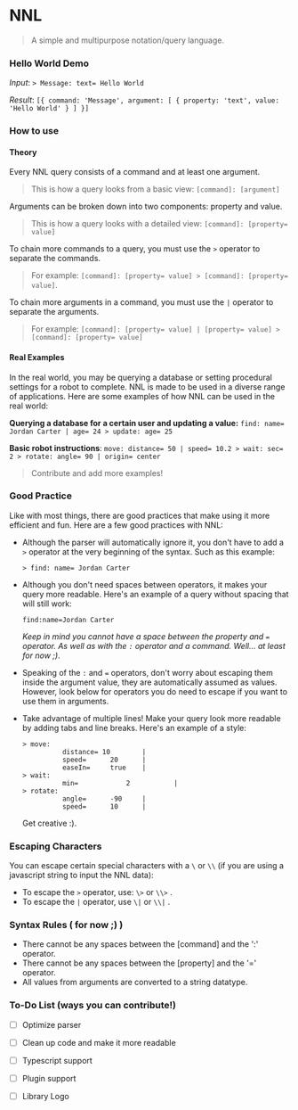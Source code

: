 # NNL

>  A simple and multipurpose notation/query language.

### Hello World Demo

*Input*: `> Message: text= Hello World `

*Result*: `[{ command: 'Message', argument: [ { property: 'text', value: 'Hello World' } ] }]`

### How to use

#### Theory

Every NNL query consists of a command and at least one argument. 

> This is how a query looks from a basic view: `[command]: [argument]`

Arguments can be broken down into two components: property and value.

> This is how a query looks with a detailed view: `[command]: [property= value]`

To chain more commands to a query, you must use the `>` operator to separate the commands.

> For example: `[command]: [property= value] > [command]: [property= value]`.

To chain more arguments in a command, you must use the `|` operator to separate the arguments.

> For example: `[command]: [property= value] | [property= value] > [command]: [property= value]`

#### Real Examples

In the real world, you may be querying a database or setting procedural settings for a robot to complete. NNL is made to be used in a diverse range of applications. Here are some examples of how NNL can be used in the real world:

**Querying a database for a certain user and updating a value:**  `find: name= Jordan Carter | age= 24 > update: age= 25`

**Basic robot instructions**: `move: distance= 50 | speed= 10.2 > wait: sec= 2 > rotate: angle= 90 | origin= center `

> Contribute and add more examples!

### Good Practice

Like with most things, there are good practices that make using it more efficient and fun. Here are a few good practices with NNL:

- Although the parser will automatically ignore it, you don't have to add a `>` operator at the very beginning of the syntax. Such as this example:

  ```
  > find: name= Jordan Carter
  ```

- Although you don't need spaces between operators, it makes your query more readable. Here's an example of a query without spacing that will still work:

  ```
  find:name=Jordan Carter
  ```

  *Keep in mind you cannot have a space between the property and `=` operator. As well as with the `:` operator and a command. Well... at least for now ;)*.

- Speaking of the `:` and `=` operators, don't worry about escaping them inside the argument value, they are automatically assumed as values. However, look below for operators you do need to escape if you want to use them in arguments.

- Take advantage of multiple lines! Make your query look more readable by adding tabs and line breaks. Here's an example of a style: 

  ```
  > move:
  			distance= 10 		|
  			speed= 		20 		|
  			easeIn= 	true 	|
  > wait:
  			min=			2			|
  > rotate:
  			angle= 		-90 	|
  			speed= 		10		|
  ```


  Get creative :).

### Escaping Characters

You can escape certain special characters with a `\` or `\\` (if you are using a javascript string to input the NNL data):

- To escape the  `>` operator, use: `\>` or `\\>` .
- To escape the `|` operator, use `\|` or `\\|` .

### Syntax Rules ( for now ;) )

- There cannot be any spaces between the [command] and the ':' operator.
- There cannot be any spaces between the [property] and the '=' operator.
- All values from arguments are converted to a string datatype.

### To-Do List (ways you can contribute!)

- [ ] Optimize parser
- [ ] Clean up code and make it more readable
- [ ] Typescript support
- [ ] Plugin support
- [ ] Library Logo


